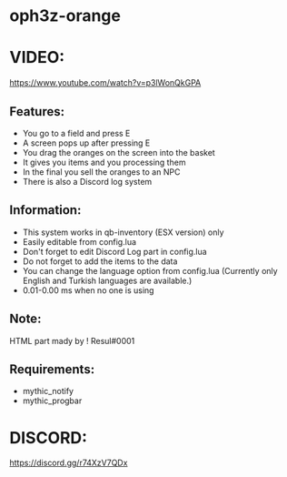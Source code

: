 # oph3z-orange

# VIDEO:
https://www.youtube.com/watch?v=p3lWonQkGPA

## Features:
- You go to a field and press E
- A screen pops up after pressing E
- You drag the oranges on the screen into the basket
- It gives you items and you processing them
- In the final you sell the oranges to an NPC
- There is also a Discord log system

## Information:
- This system works in qb-inventory (ESX version) only
- Easily editable from config.lua
- Don't forget to edit Discord Log part in config.lua
- Do not forget to add the items to the data
- You can change the language option from config.lua (Currently only English and Turkish languages are available.)
- 0.01-0.00 ms when no one is using

## Note:
HTML part mady by ! Resul#0001

## Requirements:
- mythic_notify
- mythic_progbar

# DISCORD:
https://discord.gg/r74XzV7QDx
